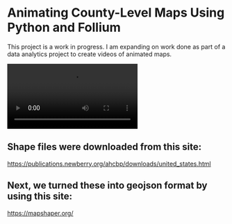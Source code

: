 # Animating County-Level Maps Using Python and Follium

This project is a work in progress.  I am expanding on work done as part of a data analytics project to create videos of animated maps. 


![US Unemployment Rates by County 1990 - 2019](UnemploymentAnimation.mp4)


## Shape files were downloaded from this site:
   https://publications.newberry.org/ahcbp/downloads/united_states.html

## Next, we turned these into geojson format by using this site:
   https://mapshaper.org/